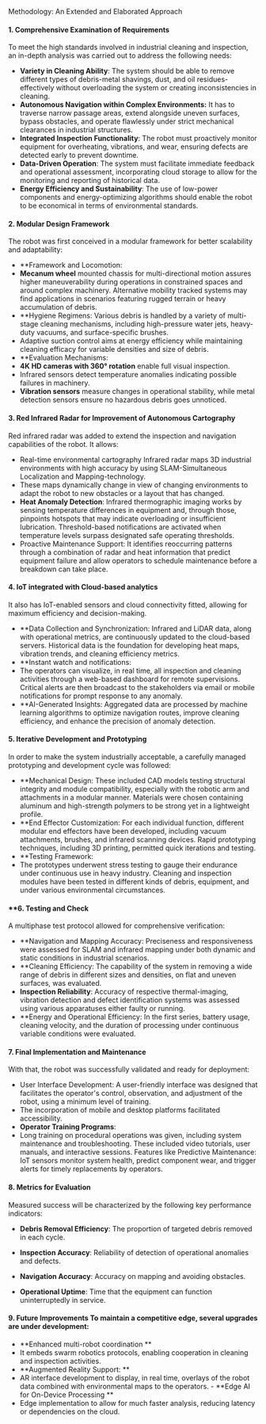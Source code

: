 Methodology: An Extended and Elaborated Approach

#### **1. Comprehensive Examination of Requirements**
To meet the high standards involved in industrial cleaning and inspection, an in-depth analysis was carried out to address the following needs:
- **Variety in Cleaning Ability**: The system should be able to remove different types of debris-metal shavings, dust, and oil residues-effectively without overloading the system or creating inconsistencies in cleaning.
- **Autonomous Navigation within Complex Environments:** It has to traverse narrow passage areas, extend alongside uneven surfaces, bypass obstacles, and operate flawlessly under strict mechanical clearances in industrial structures.
- **Integrated Inspection Functionality**: The robot must proactively monitor equipment for overheating, vibrations, and wear, ensuring defects are detected early to prevent downtime.
- **Data-Driven Operation**: The system must facilitate immediate feedback and operational assessment, incorporating cloud storage to allow for the monitoring and reporting of historical data.
- **Energy Efficiency and Sustainability**: The use of low-power components and energy-optimizing algorithms should enable the robot to be economical in terms of environmental standards.

#### 2. Modular Design Framework
The robot was first conceived in a modular framework for better scalability and adaptability:
- **Framework and Locomotion:
- **Mecanum wheel** mounted chassis for multi-directional motion assures higher maneuverability during operations in constrained spaces and around complex machinery.
Alternative mobility tracked systems may find applications in scenarios featuring rugged terrain or heavy accumulation of debris.
- **Hygiene Regimens:
Various debris is handled by a variety of multi-stage cleaning mechanisms, including high-pressure water jets, heavy-duty vacuums, and surface-specific brushes.
- Adaptive suction control aims at energy efficiency while maintaining cleaning efficacy for variable densities and size of debris.
- **Evaluation Mechanisms:
- **4K HD cameras with 360° rotation** enable full visual inspection.
- Infrared sensors detect temperature anomalies indicating possible failures in machinery.
- **Vibration sensors** measure changes in operational stability, while metal detection sensors ensure no hazardous debris goes unnoticed.

#### 3. Red Infrared Radar for Improvement of Autonomous Cartography
Red infrared radar was added to extend the inspection and navigation capabilities of the robot. It allows:
- Real-time environmental cartography
Infrared radar maps 3D industrial environments with high accuracy by using SLAM-Simultaneous Localization and Mapping-technology.
- These maps dynamically change in view of changing environments to adapt the robot to new obstacles or a layout that has changed.
- **Heat Anomaly Detection**:
Infrared thermographic imaging works by sensing temperature differences in equipment and, through those, pinpoints hotspots that may indicate overloading or insufficient lubrication.
Threshold-based notifications are activated when temperature levels surpass designated safe operating thresholds.
- Proactive Maintenance Support:
It identifies reoccurring patterns through a combination of radar and heat information that predict equipment failure and allow operators to schedule maintenance before a breakdown can take place.

#### 4. IoT integrated with Cloud-based analytics
It also has IoT-enabled sensors and cloud connectivity fitted, allowing for maximum efficiency and decision-making.
- **Data Collection and Synchronization:
Infrared and LiDAR data, along with operational metrics, are continuously updated to the cloud-based servers.
Historical data is the foundation for developing heat maps, vibration trends, and cleaning efficiency metrics.
- **Instant watch and notifications:
- The operators can visualize, in real time, all inspection and cleaning activities through a web-based dashboard for remote supervisions.
Critical alerts are then broadcast to the stakeholders via email or mobile notifications for prompt response to any anomaly.
- **AI-Generated Insights:
Aggregated data are processed by machine learning algorithms to optimize navigation routes, improve cleaning efficiency, and enhance the precision of anomaly detection.

#### 5. Iterative Development and Prototyping
In order to make the system industrially acceptable, a carefully managed prototyping and development cycle was followed:
- **Mechanical Design:
These included CAD models testing structural integrity and module compatibility, especially with the robotic arm and attachments in a modular manner.
Materials were chosen containing aluminum and high-strength polymers to be strong yet in a lightweight profile.
- **End Effector Customization:
For each individual function, different modular end effectors have been developed, including vacuum attachments, brushes, and infrared scanning devices.
Rapid prototyping techniques, including 3D printing, permitted quick iterations and testing.
- **Testing Framework:
- The prototypes underwent stress testing to gauge their endurance under continuous use in heavy industry.
Cleaning and inspection modules have been tested in different kinds of debris, equipment, and under various environmental circumstances.

#### **6. Testing and Check
A multiphase test protocol allowed for comprehensive verification:
- **Navigation and Mapping Accuracy:
Preciseness and responsiveness were assessed for SLAM and infrared mapping under both dynamic and static conditions in industrial scenarios.
- **Cleaning Efficiency:
The capability of the system in removing a wide range of debris in different sizes and densities, on flat and uneven surfaces, was evaluated.
- **Inspection Reliability**:
Accuracy of respective thermal-imaging, vibration detection and defect identification systems was assessed using various apparatuses either faulty or running.
- **Energy and Operational Efficiency:
In the first series, battery usage, cleaning velocity, and the duration of processing under continuous variable conditions were evaluated.

#### 7. Final Implementation and Maintenance
With that, the robot was successfully validated and ready for deployment:
- User Interface Development:
A user-friendly interface was designed that facilitates the operator's control, observation, and adjustment of the robot, using a minimum level of training.
- The incorporation of mobile and desktop platforms facilitated accessibility.
- **Operator Training Programs**:
- Long training on procedural operations was given, including system maintenance and troubleshooting.
These included video tutorials, user manuals, and interactive sessions.
Features like Predictive Maintenance:
IoT sensors monitor system health, predict component wear, and trigger alerts for timely replacements by operators.

#### **8. Metrics for Evaluation**
Measured success will be characterized by the following key performance indicators:
- **Debris Removal Efficiency**: The proportion of targeted debris removed in each cycle.
- **Inspection Accuracy**: Reliability of detection of operational anomalies and defects.
- **Navigation Accuracy**: Accuracy on mapping and avoiding obstacles.

- **Operational Uptime**: Time that the equipment can function uninterruptedly in service.

#### **9. Future Improvements To maintain a competitive edge, several upgrades are under development:**
- **Enhanced multi-robot coordination **
- It embeds swarm robotics protocols, enabling cooperation in cleaning and inspection activities.
- **Augmented Reality Support: **
- AR interface development to display, in real time, overlays of the robot data combined with environmental maps to the operators. - **Edge AI for On-Device Processing **
- Edge implementation to allow for much faster analysis, reducing latency or dependencies on the cloud.
